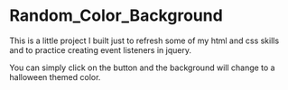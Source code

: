 # Random_Color_Background

This is a little project I built just to refresh some of my html and css skills and to practice creating event listeners in jquery. 

You can simply click on the button and the background will change to a halloween themed color.